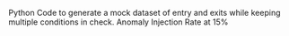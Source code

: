 Python Code to generate a mock dataset of entry and exits while keeping multiple conditions in check.
Anomaly Injection Rate at 15%
